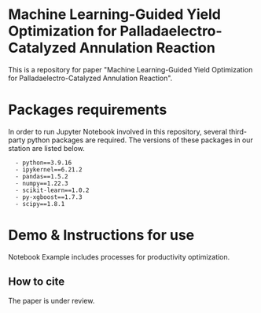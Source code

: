 # Machine Learning-Guided Yield Optimization for Palladaelectro-Catalyzed Annulation Reaction
This is a repository for paper "Machine Learning-Guided Yield Optimization for Palladaelectro-Catalyzed Annulation Reaction".

# Packages requirements
In order to run Jupyter Notebook involved in this repository, several third-party python packages are required. The versions of these packages in our station are listed below.
```
  - python==3.9.16
  - ipykernel==6.21.2
  - pandas==1.5.2
  - numpy==1.22.3
  - scikit-learn==1.0.2
  - py-xgboost==1.7.3
  - scipy==1.8.1
```
# Demo & Instructions for use
Notebook Example includes processes for productivity optimization.

## How to cite
The paper is under review.
